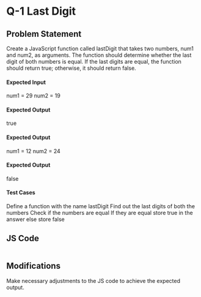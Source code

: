 # Q-1 Last Digit

## Problem Statement
Create a JavaScript function called lastDigit that takes two numbers, num1 and num2, as arguments. The function should determine whether the last digit of both numbers is equal. If the last digits are equal, the function should return true; otherwise, it should return false.

#### Expected Input
num1 = 29
num2 = 19
#### Expected Output
true
#### Expected Output
num1 = 12
num2 = 24
#### Expected Output
false
#### Test Cases
Define a function with the name lastDigit
Find out the last digits of both the numbers
Check if the numbers are equal 
If they are equal store true in the answer else store false

## JS Code
```
```
## Modifications
Make necessary adjustments to the JS code to achieve the expected output.

